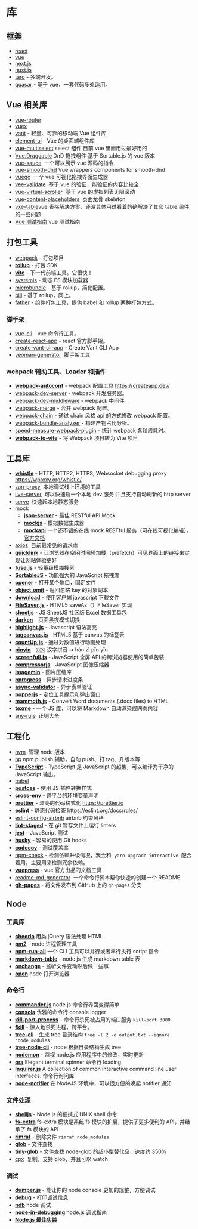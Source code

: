 # 库

## 框架

- [react](https://github.com/facebook/react)
- [vue](https://github.com/vuejs/vue)
- [next.js](https://github.com/zeit/next.js)
- [nuxt.js](https://github.com/nuxt/nuxt.js)
- [taro](https://github.com/NervJS/taro) - 多端开发。
- [quasar](https://github.com/quasarframework/quasar) - 基于 vue，一套代码多处适用。

## Vue 相关库

- [vue-router](https://github.com/vuejs/vue-router)
- [vuex](https://github.com/vuejs/vuex)
- [vant](https://vant-ui.github.io/vant/#/zh-CN/) - 轻量、可靠的移动端 Vue 组件库
- [element-ui](https://github.com/ElemeFE/element) - Vue 的桌面端组件库
- [vue-multiselect](https://github.com/shentao/vue-multiselect) select 组件 目前 vue 里面用过最好用的
- [Vue.Draggable](https://github.com/SortableJS/Vue.Draggable) DnD 拖拽组件 基于 Sortable.js 的 vue 版本
- [vue-sauce](https://github.com/Botre/vue-sauce)  一个可以展示 vue 源码的指令
- [vue-smooth-dnd](https://github.com/kutlugsahin/vue-smooth-dnd) Vue wrappers components for smooth-dnd
- [vuegg](https://github.com/vuegg/vuegg)  一个 vue 可视化拖拽界面生成器
- [vee-validate](https://github.com/baianat/vee-validate)  基于 vue 的验证，能验证的内容比较全
- [vue-virtual-scroller](https://github.com/Akryum/vue-virtual-scroller)  基于 vue 的虚拟列表无限滚动
- [vue-content-placeholders](https://github.com/michalsnik/vue-content-placeholders)  页面龙骨 skeleton
- [vxe-table](https://github.com/xuliangzhan/vxe-table)vue 表格解决方案，还没具体用过看着的确解决了其它 table 组件的一些问题
- [Vue 测试指南](https://lmiller1990.github.io/vue-testing-handbook/zh-CN/) vue 测试指南

## 打包工具

- [webpack](https://github.com/webpack/webpack) - 打包项目
- [**rollup**](https://github.com/rollup/rollup) - 打包 SDK
- [**vite**](https://github.com/vitejs/vite) - 下一代前端工具。它很快！
- [systemjs](https://github.com/systemjs/systemjs) - 动态 ES 模块加载器
- [microbundle](https://github.com/developit/microbundle) - 基于 rollup，简化配置。
- [bili](https://github.com/egoist/bili) - 基于 rollup，同上。
- [father](https://github.com/umijs/father) - 组件打包工具，提供 babel 和 rollup 两种打包方式。

### 脚手架

- [vue-cli](https://github.com/vuejs/vue-cli) - vue 命令行工具。
- [create-react-app](https://github.com/facebook/create-react-app) - react 官方脚手架。
- [create-vant-cli-app](https://github.com/youzan/vant/tree/main/packages/create-vant-cli-app) - Create Vant CLI App
- [yeoman-generator](https://github.com/yeoman/generator)  脚手架工具

### webpack 辅助工具、Loader 和插件

- [**webpack-autoconf**](https://github.com/jakoblind/webpack-autoconf) - webpack 配置工具 https://createapp.dev/
- [webpack-dev-server](https://github.com/webpack/webpack-dev-server) - webpack 开发服务器。
- [webpack-dev-middleware](https://github.com/webpack/webpack-dev-middleware) - webpack 中间件。
- [webpack-merge](https://github.com/survivejs/webpack-merge) - 合并 webpack 配置。
- [webpack-chain](https://github.com/neutrinojs/webpack-chain) - 通过 chain 风格 api 的方式修改 webpack 配置。
- [webpack-bundle-analyzer](https://github.com/webpack-contrib/webpack-bundle-analyzer) - 构建产物占比分析。
- [speed-measure-webpack-plugin](https://github.com/stephencookdev/speed-measure-webpack-plugin) - 统计 webpack 各阶段耗时。
- [**webpack-to-vite**](https://github.com/originjs/webpack-to-vite) - 将 Webpack 项目转为 Vite 项目

## 工具库

- [**whistle**](https://github.com/avwo/whistle) - HTTP, HTTP2, HTTPS, Websocket debugging proxy https://wproxy.org/whistle/
- [zan-proxy](https://github.com/youzan/zan-proxy/blob/master/README.zh-CN.md)  本地调试线上环境的工具
- [live-server](https://github.com/tapio/live-server)  可以快速启一个本地 dev 服务 并且支持自动刷新的 http server
- [serve](https://github.com/zeit/serve)  快速起本地静态服务
- mock
  - [**json-server**](https://github.com/typicode/json-server) - 最佳 RESTful API Mock
  - [**mockjs**](https://github.com/nuysoft/Mock) - 模拟数据生成器
  - [**mockapi**](https://mockapi.io/) 一个还不错的在线 mock RESTful 服务（可在线可视化编辑），[官方文档](https://mockapi.io/docs)
- [axios](https://github.com/axios/axios)  目前最常见的请求库
- [**quicklink**](https://github.com/GoogleChromeLabs/quicklink) - 让浏览器在空闲时间预加载（prefetch）可见界面上的链接来实现让网站体验更好
- [**fuse.js**](https://github.com/krisk/fuse) - 轻量级模糊搜索
- [**SortableJS**](https://github.com/SortableJS/Sortable) - 功能强大的 JavaScript 拖拽库
- [**opener**](https://github.com/domenic/opener) - 打开某个端口，固定文件
- [**object.omit**](https://github.com/jonschlinkert/object.omit) - 返回忽略 key 的对象副本
- [**download**](https://github.com/rndme/download) - 使用客户端 javascript 下载文件
- [**FileSaver.js**](https://github.com/eligrey/FileSaver.js) - HTML5 saveAs（）FileSaver 实现
- [**sheetjs**](https://github.com/SheetJS/sheetjs) - JS SheetJS 社区版 Excel 数据工具包
- [**darken**](https://github.com/ColinEspinas/darken) - 页面黑夜模式切换
- [**highlight.js**](https://github.com/highlightjs/highlight.js) - Javascript 语法高亮
- [**tagcanvas.js**](https://github.com/goat1000/TagCanvas) - HTML5 基于 canvas 的标签云
- [**countUp.js**](https://github.com/inorganik/countUp.js) - 通过对数值进行动画处理
- [**pinyin**](https://github.com/hotoo/pinyin) - 🇨🇳 汉字拼音 ➜ hàn zì pīn yīn
- [**screenfull.js**](https://github.com/sindresorhus/screenfull.js) - JavaScript 全屏 API 的跨浏览器使用的简单包装
- [**compressorjs**](https://github.com/fengyuanchen/compressorjs) - JavaScript 图像压缩器
- [**imagemin**](https://github.com/imagemin/imagemin) - 图片压缩库
- [**nprogress**](https://github.com/rstacruz/nprogress) - 异步请求进度条
- [**async-validator**](https://github.com/yiminghe/async-validator) - 异步表单验证
- [**popperjs**](https://github.com/popperjs/popper-core) - 定位工具提示和弹出窗口
- [**mammoth.js**](https://github.com/mwilliamson/mammoth.js) - Convert Word documents (.docx files) to HTML
- [**texme**](https://github.com/susam/texme) - 一个 JS 库，可以将 Markdown 自动渲染成网页内容
- [any-rule](https://any86.github.io/any-rule/)  正则大全

## 工程化

- [nvm](https://github.com/creationix/nvm)  管理 node 版本
- [np](https://github.com/sindresorhus/np) npm publish 辅助，自动 push、打 tag、升版本等
- [**TypeScript**](https://github.com/microsoft/TypeScript) - TypeScript 是 JavaScript 的超集，可以编译为干净的 JavaScript 输出。
- [babel](https://github.com/babel/babel)
- [**postcss**](https://github.com/postcss/postcss) - 使用 JS 插件转换样式
- [**cross-env**](https://github.com/kentcdodds/cross-env) - 跨平台的环境变量声明
- [**prettier**](https://github.com/prettier/prettier/) - 漂亮的代码格式化 https://prettier.io
- [**eslint**](https://github.com/eslint/eslint) - 静态代码检查 https://eslint.org/docs/rules/
- [eslint-config-airbnb](https://github.com/airbnb/javascript) airbnb 约束风格
- [**lint-staged**](https://github.com/okonet/lint-staged) - 在 git 暂存文件上运行 linters
- [**jest**](https://github.com/facebook/jest) - JavaScript 测试
- [**husky**](https://github.com/typicode/husky) - 容易的使用 Git hooks
- [**codecov**](https://codecov.io/) - 测试覆盖率
- [npm-check](https://github.com/dylang/npm-check) - 检测依赖升级情况，我会和  `yarn upgrade-interactive`  配合着用，主要用来检测冗余依赖。
- [**vuepress**](https://github.com/vuejs/vuepress) - vue 官方出品的文档工具
- [readme-md-generator](https://github.com/kefranabg/readme-md-generator)  一个命令行脚本帮你快速的创建一个 README
- [**gh-pages**](https://github.com/tschaub/gh-pages) - 将文件发布到 GitHub 上的 `gh-pages` 分支

## Node

### 工具库

- [**cheerio**](https://github.com/cheeriojs/cheerio) 用类 jQuery 语法处理 HTML
- [**pm2**](https://github.com/Unitech/pm2) - node 进程管理工具
- [**npm-run-all**](https://github.com/mysticatea/npm-run-all) 一个 CLI 工具可以并行或者串行执行 script 指令
- [**markdown-table**](https://github.com/wooorm/markdown-table) - node.js 生成 markdown table 表
- [**onchange**](https://github.com/Qard/onchange) - 监听文件变动然后做一些事
- [**open**](https://github.com/sindresorhus/open) node 打开浏览器

### 命令行

- [**commander.js**](https://github.com/tj/commander.js) node.js 命令行界面变得简单
- [**consola**](https://github.com/unjs/consola) 优雅的命令行 console logger
- [**kill-port-process**](https://github.com/hilleer/kill-port-process) - 命令行杀死被占用的端口服务 `kill-port 3000`
- [**fkill**](https://github.com/sindresorhus/fkill) - 惊人地杀死进程。跨平台。
- [**tree-cli**](https://github.com/MrRaindrop/tree-cli) - 生成 tree 目录结构 `tree -l 2 -o output.txt --ignore 'node_modules'`
- [**tree-node-cli**](https://github.com/yangshun/tree-node-cli) - node 根据目录结构生成 tree
- [**nodemon**](https://github.com/remy/nodemon/) - 监视 node.js 应用程序中的修改，实时更新
- [**ora**](https://github.com/sindresorhus/ora) Elegant terminal spinner 命令行 loading
- [**Inquirer.js**](https://github.com/SBoudrias/Inquirer.js) A collection of common interactive command line user interfaces. 命令行询问库
- [**node-notifier**](https://github.com/mikaelbr/node-notifier) 在 NodeJS 环境中，可以很方便的唤起 notifier 通知

### 文件处理

- [**shelljs**](https://github.com/shelljs/shelljs) - Node.js 的便携式 UNIX shell 命令
- [**fs-extra**](https://github.com/jprichardson/node-fs-extra) fs-extra 模块是系统 fs 模块的扩展，提供了更多便利的 API，并继承了 fs 模块的 API
- [**rimraf**](https://github.com/isaacs/rimraf) - 删除文件 `rimraf node_modules`
- [**glob**](https://github.com/isaacs/node-glob) - 文件查找
- [**tiny-glob**](https://github.com/terkelg/tiny-glob) - 文件查找 node-glob 的超小型替代品，速度约 350%
- [cpx](https://github.com/mysticatea/cpx)  复制，支持 glob，并且可以 watch

### 调试

- [**dumper.js**](https://github.com/ziishaned/dumper.js) - 能让你的 node console 更加的规整，方便调试
- [**debug**](https://github.com/visionmedia/debug) - 打印调试信息
- [**ndb**](https://github.com/GoogleChromeLabs/ndb) node 调试
- [**node-in-debugging**](https://github.com/nswbmw/node-in-debugging) node.js 调试指南
- [**Node.js 最佳实践**](https://github.com/i0natan/nodebestpractices/blob/master/README.chinese.md)
